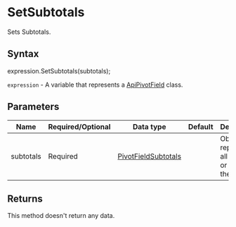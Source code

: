 # SetSubtotals

Sets Subtotals.

## Syntax

expression.SetSubtotals(subtotals);

`expression` - A variable that represents a [ApiPivotField](../ApiPivotField.md) class.

## Parameters

| **Name** | **Required/Optional** | **Data type** | **Default** | **Description** |
| ------------- | ------------- | ------------- | ------------- | ------------- |
| subtotals | Required | [PivotFieldSubtotals](../../Enumeration/PivotFieldSubtotals.md) |  | Object that represent all subtotals or some of them. |

## Returns

This method doesn't return any data.
